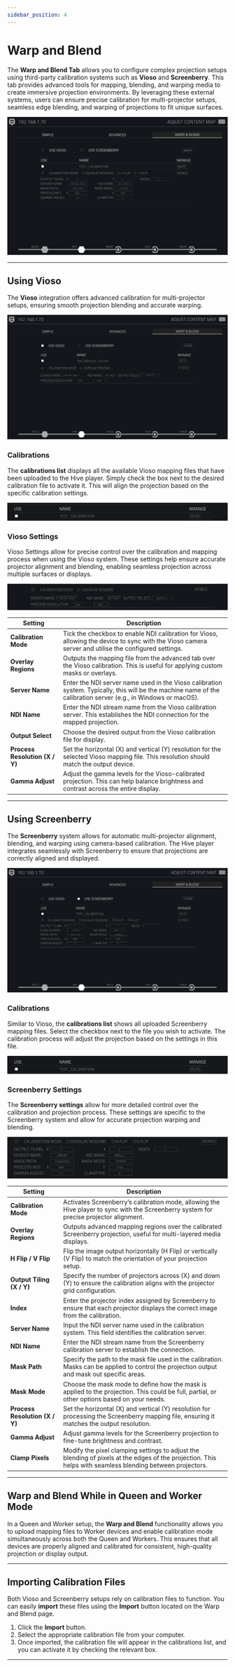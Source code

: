 ```yaml
---
sidebar_position: 4
---
```


# Warp and Blend

The **Warp and Blend Tab** allows you to configure complex projection setups using third-party calibration systems such as **Vioso** and **Screenberry**. This tab provides advanced tools for mapping, blending, and warping media to create immersive projection environments. By leveraging these external systems, users can ensure precise calibration for multi-projector setups, seamless edge blending, and warping of projections to fit unique surfaces.

![Map Warp 1](\img\user-manual\map\map-warp-media\map-warp-1.jpeg)

---

## Using Vioso

The **Vioso** integration offers advanced calibration for multi-projector setups, ensuring smooth projection blending and accurate warping.

![Vioso UI](\img\user-manual\map\map-warp-media\map-warp-2.jpeg)

### Calibrations

The **calibrations list** displays all the available Vioso mapping files that have been uploaded to the Hive player. Simply check the box next to the desired calibration file to activate it. This will align the projection based on the specific calibration settings.

![Vioso Calibrations](\img\user-manual\map\map-warp-media\map-warp-3.png)

### Vioso Settings

Vioso Settings allow for precise control over the calibration and mapping process when using the Vioso system. These settings help ensure accurate projector alignment and blending, enabling seamless projection across multiple surfaces or displays.

![Vioso Settings](\img\user-manual\map\map-warp-media\map-warp-4.jpeg)

| **Setting**           | **Description**                                                                                                                                                                  |
|-----------------------|----------------------------------------------------------------------------------------------------------------------------------------------------------------------------------|
| **Calibration Mode**   | Tick the checkbox to enable NDI calibration for Vioso, allowing the device to sync with the Vioso camera server and utilise the configured settings.                             |
| **Overlay Regions**    | Outputs the mapping file from the advanced tab over the Vioso calibration. This is useful for applying custom masks or overlays.                                                  |
| **Server Name**        | Enter the NDI server name used in the Vioso calibration system. Typically, this will be the machine name of the calibration server (e.g., in Windows or macOS).                 |
| **NDI Name**           | Enter the NDI stream name from the Vioso calibration server. This establishes the NDI connection for the mapped projection.                                                      |
| **Output Select**      | Choose the desired output from the Vioso calibration file for display.                                                                                                          |
| **Process Resolution (X / Y)** | Set the horizontal (X) and vertical (Y) resolution for the selected Vioso mapping file. This resolution should match the output device.                                      |
| **Gamma Adjust**       | Adjust the gamma levels for the Vioso-calibrated projection. This can help balance brightness and contrast across the entire display.                                              |

---

## Using Screenberry

The **Screenberry** system allows for automatic multi-projector alignment, blending, and warping using camera-based calibration. The Hive player integrates seamlessly with Screenberry to ensure that projections are correctly aligned and displayed.

![Screenberry UI](\img\user-manual\map\map-warp-media\map-warp-5.jpeg)

### Calibrations

Similar to Vioso, the **calibrations list** shows all uploaded Screenberry mapping files. Select the checkbox next to the file you wish to activate. The calibration process will adjust the projection based on the settings in this file.

![Screenberry Calibrations](\img\user-manual\map\map-warp-media\map-warp-3.png)

### Screenberry Settings

The **Screenberry settings** allow for more detailed control over the calibration and projection process. These settings are specific to the Screenberry system and allow for accurate projection warping and blending.

![Screenberry Settings](\img\user-manual\map\map-warp-media\map-warp-6.png)

| **Setting**           | **Description**                                                                                                                                                                  |
|-----------------------|----------------------------------------------------------------------------------------------------------------------------------------------------------------------------------|
| **Calibration Mode**   | Activates Screenberry’s calibration mode, allowing the Hive player to sync with the Screenberry system for precise projector alignment.                                           |
| **Overlay Regions**    | Outputs advanced mapping regions over the calibrated Screenberry projection, useful for multi-layered media displays.                                                            |
| **H Flip / V Flip**    | Flip the image output horizontally (H Flip) or vertically (V Flip) to match the orientation of your projection setup.                                                           |
| **Output Tiling (X / Y)** | Specify the number of projectors across (X) and down (Y) to ensure the calibration aligns with the projector grid configuration.                                                 |
| **Index**              | Enter the projector index assigned by Screenberry to ensure that each projector displays the correct image from the calibration.                                                 |
| **Server Name**        | Input the NDI server name used in the calibration system. This field identifies the calibration server.                                                                          |
| **NDI Name**           | Enter the NDI stream name from the Screenberry calibration server to establish the connection.                                                                                  |
| **Mask Path**          | Specify the path to the mask file used in the calibration. Masks can be applied to control the projection output and mask out specific areas.                                     |
| **Mask Mode**          | Choose the mask mode to define how the mask is applied to the projection. This could be full, partial, or other options based on your needs.                                      |
| **Process Resolution (X / Y)** | Set the horizontal (X) and vertical (Y) resolution for processing the Screenberry mapping file, ensuring it matches the output resolution.                                  |
| **Gamma Adjust**       | Adjust gamma levels for the Screenberry projection to fine-tune brightness and contrast.                                                                                         |
| **Clamp Pixels**       | Modify the pixel clamping settings to adjust the blending of pixels at the edges of the projection. This helps with seamless blending between projectors.                        |

---

## Warp and Blend While in Queen and Worker Mode

In a Queen and Worker setup, the **Warp and Blend** functionality allows you to upload mapping files to Worker devices and enable calibration mode simultaneously across both the Queen and Workers. This ensures that all devices are properly aligned and calibrated for consistent, high-quality projection or display output.

---

## Importing Calibration Files

Both Vioso and Screenberry setups rely on calibration files to function. You can easily **import** these files using the **Import** button located on the Warp and Blend page.

1. Click the **Import** button.
2. Select the appropriate calibration file from your computer.
3. Once imported, the calibration file will appear in the calibrations list, and you can activate it by checking the relevant box.

---
